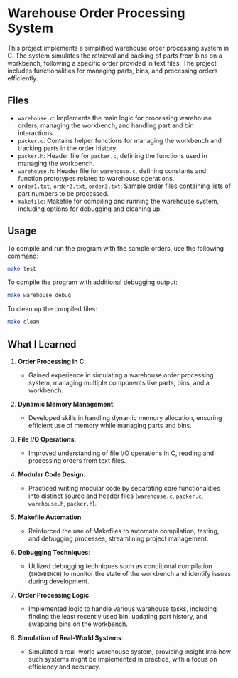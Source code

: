 # Warehouse Order Processing System

This project implements a simplified warehouse order processing system in C. The system simulates the retrieval and packing of parts from bins on a workbench, following a specific order provided in text files. The project includes functionalities for managing parts, bins, and processing orders efficiently.

## Files

- `warehouse.c`: Implements the main logic for processing warehouse orders, managing the workbench, and handling part and bin interactions.
- `packer.c`: Contains helper functions for managing the workbench and tracking parts in the order history.
- `packer.h`: Header file for `packer.c`, defining the functions used in managing the workbench.
- `warehouse.h`: Header file for `warehouse.c`, defining constants and function prototypes related to warehouse operations.
- `order1.txt`, `order2.txt`, `order3.txt`: Sample order files containing lists of part numbers to be processed.
- `makefile`: Makefile for compiling and running the warehouse system, including options for debugging and cleaning up.

## Usage

To compile and run the program with the sample orders, use the following command:

```bash
make test
```
To compile the program with additional debugging output:

```bash
make warehouse_debug
```
To clean up the compiled files:
```bash
make clean
```
## What I Learned

1. **Order Processing in C**: 
   - Gained experience in simulating a warehouse order processing system, managing multiple components like parts, bins, and a workbench.

2. **Dynamic Memory Management**: 
   - Developed skills in handling dynamic memory allocation, ensuring efficient use of memory while managing parts and bins.

3. **File I/O Operations**: 
   - Improved understanding of file I/O operations in C, reading and processing orders from text files.

4. **Modular Code Design**: 
   - Practiced writing modular code by separating core functionalities into distinct source and header files (`warehouse.c`, `packer.c`, `warehouse.h`, `packer.h`).

5. **Makefile Automation**: 
   - Reinforced the use of Makefiles to automate compilation, testing, and debugging processes, streamlining project management.

6. **Debugging Techniques**: 
   - Utilized debugging techniques such as conditional compilation (`SHOWBENCH`) to monitor the state of the workbench and identify issues during development.

7. **Order Processing Logic**: 
   - Implemented logic to handle various warehouse tasks, including finding the least recently used bin, updating part history, and swapping bins on the workbench.

8. **Simulation of Real-World Systems**: 
   - Simulated a real-world warehouse system, providing insight into how such systems might be implemented in practice, with a focus on efficiency and accuracy.